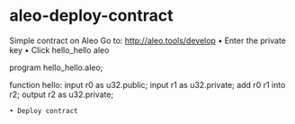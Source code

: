 # aleo-deploy-contract
Simple contract on Aleo
Go to: http://aleo.tools/develop
• Enter the private key
• Click hello_hello aleo

program hello_hello.aleo;

function hello:
    input r0 as u32.public;
    input r1 as u32.private;
    add r0 r1 into r2;
    output r2 as u32.private;

    • Deploy contract
